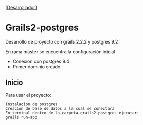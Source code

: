 [[Desarrollador](https://github.com/aquileslh)]
# Grails2-postgres

Desarrollo de proyecto con grails 2.2.2 y postgres 9.2

En rama master se encuentra la configuración inicial
* Conexion con postgres 9.4
* Primer dominio creado

Inicio
-----

Para usar el proyecto:

    Instalacion de postgres
    Creacion de base de datos a la cual se conectara
    En terminal dentro de la carpeta grails2-postgres ejecutar:
    grails run-app